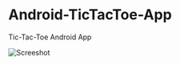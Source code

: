 # Android-TicTacToe-App
Tic-Tac-Toe Android App

![Screeshot](https://github.com/abhishek70/Android-TicTacToe-App/blob/master/screenshot_1.png)
